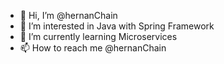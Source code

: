 - 👋 Hi, I’m @hernanChain
- 👀 I’m interested in Java with Spring Framework
- 🌱 I’m currently learning Microservices
- 📫 How to reach me @hernanChain 

<!---
hernanChain/hernanChain is a ✨ special ✨ repository because its `README.md` (this file) appears on your GitHub profile.
You can click the Preview link to take a look at your changes.
--->
